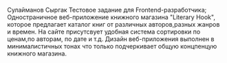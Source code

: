 Сулайманов Сыргак
Тестовое задание для Frontend-разработчика;
Одностраничное веб-приложение книжного магазина "Literary Hook", 
которое предлагает каталог книг от различных авторов,разных жанров и времен.
На сайте присутсвует удобная система сортировки по ценам,по авторам, по дате и т.д.
Дизайн веб-приложения выполнен в минималистичных тонах что только подчеркивает общую концпенцую книжного магазина.